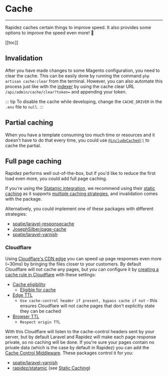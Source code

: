 # Cache

---

Rapidez caches certain things to improve speed. It also provides some options to improve the speed even more! 🚀

[[toc]]

## Invalidation

After you have made changes to some Magento configuration, you need to clear the cache. This can be easily done by running the command `php artisan cache:clear` from the terminal. However, you can also automate this process just like with the [indexer](indexer.md#webhook) by using the cache clear URL `/api/admin/cache/clear?token=` and appending your token.

::: tip
To disable the cache while developing, change the `CACHE_DRIVER` in the `.env` file to `null`.
:::

## Partial caching

When you have a template consuming too much time or resources and it doesn't have to do that every time, you could use [`@includeCached()`](https://github.com/rapidez/blade-directives#includecached) to cache the partial.

## Full page caching

Rapidez performs well out-of-the-box, but if you'd like to reduce the first load even more, you could add full page caching.

If you're using the [Statamic integration](packages/statamic.md), we recommend using their [static caching](packages/statamic.md#static-caching) as it supports [multiple caching strategies](https://statamic.dev/static-caching#caching-strategies), and invalidation comes with the package.

Alternatively, you could implement one of these packages with different strategies:

- [spatie/laravel-responsecache](https://github.com/spatie/laravel-responsecache)
- [JosephSilber/page-cache](https://github.com/JosephSilber/page-cache)
- [spatie/laravel-varnish](https://github.com/spatie/laravel-varnish)

### Cloudflare

Using [Cloudflare's CDN edge](https://www.cloudflare.com/learning/cdn/glossary/edge-server/) you can speed up page responses even more (~30ms) by bringing the files closer to your customers. By default Cloudflare will not cache any pages, but you can configure it by [creating a cache rule in Cloudflare](https://developers.cloudflare.com/cache/how-to/cache-rules/create-dashboard/) with these settings:

- [Cache eligibility](https://developers.cloudflare.com/cache/how-to/cache-rules/settings/#cache-eligibility)
  - [Eligible for cache](https://developers.cloudflare.com/cache/how-to/cache-rules/settings/#eligible-for-cache-settings)
- [Edge TTL](https://developers.cloudflare.com/cache/how-to/cache-rules/settings/#edge-ttl)
  -  `Use cache-control header if present, bypass cache if not` - this ensures Cloudflare will not cache pages that don't explicitly state they can be cached
- [Browser TTL](https://developers.cloudflare.com/cache/how-to/cache-rules/settings/#browser-ttl)
  - `Respect origin TTL`

With this Cloudflare will listen to the cache-control headers sent by your server, but by default Laravel and Rapidez will make each page response private, so no caching will be done. If you're sure your pages contain no private data (which is the case by default in Rapidez) you can add the [Cache Control Middleware](https://laravel.com/docs/master/responses#cache-control-middleware). These packages control it for you:

- [spatie/laravel-varnish](https://github.com/spatie/laravel-varnish)
- [rapidez/statamic](packages/statamic.md) (see [Static Caching](packages/statamic.md#static-caching))
